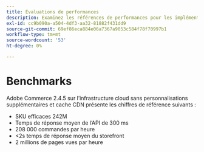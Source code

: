 ```yaml
---
title: Évaluations de performances
description: Examinez les références de performances pour les implémentations Adobe Commerce hébergées sur l’infrastructure cloud d’Adobe.
exl-id: cc9b090a-a504-4df3-aa32-81882f431dd9
source-git-commit: 69ef86eca884e06a7367a9053c584f78f70997b1
workflow-type: tm+mt
source-wordcount: '53'
ht-degree: 0%

---
```


# Benchmarks

Adobe Commerce 2.4.5 sur l’infrastructure cloud sans personnalisations supplémentaires et cache CDN présente les chiffres de référence suivants :

- SKU efficaces 242M
- Temps de réponse moyen de l’API de 300 ms
- 208 000 commandes par heure
- &lt;2s temps de réponse moyen du storefront
- 2 millions de pages vues par heure
